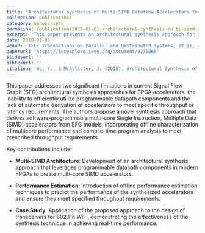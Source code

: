 ```yaml
---
title: "Architectural Synthesis of Multi-SIMD Dataflow Accelerators for FPGA"
collection: publications
category: manuscripts
permalink: /publication/2018-01-01-architectural-synthesis-multi-simd-dataflow-accelerators
excerpt: 'This paper presents an architectural synthesis approach for deriving software-programmable multi-core SIMD accelerators from Signal Flow Graph models, enabling efficient FPGA implementations that meet prescribed throughput requirements.'
date: 2018-01-01
venue: 'IEEE Transactions on Parallel and Distributed Systems, 29(1), 43–55'
paperurl: 'https://ieeexplore.ieee.org/document/8275866'
slidesurl: ''
bibtexurl: ''
citation: 'Wu, Y., & McAllister, J. (2018). Architectural Synthesis of Multi-SIMD Dataflow Accelerators for FPGA. *IEEE Transactions on Parallel and Distributed Systems, 29*(1), 43–55. https://doi.org/10.1109/TPDS.2017.2753038'
---
```


This paper addresses two significant limitations in current Signal Flow Graph (SFG) architectural synthesis approaches for FPGA accelerators: the inability to efficiently utilize programmable datapath components and the lack of automatic derivation of accelerators to meet specific throughput or latency requirements. The authors propose a novel synthesis approach that derives software-programmable multi-core Single Instruction, Multiple Data (SIMD) accelerators from SFG models, incorporating offline characterization of multicore performance and compile-time program analysis to meet prescribed throughput requirements.

Key contributions include:

- **Multi-SIMD Architecture**: Development of an architectural synthesis approach that leverages programmable datapath components in modern FPGAs to create multi-core SIMD accelerators.

- **Performance Estimation**: Introduction of offline performance estimation techniques to predict the performance of the synthesized accelerators and ensure they meet specified throughput requirements.

- **Case Study**: Application of the proposed approach to the design of transceivers for 802.11n WiFi, demonstrating the effectiveness of the synthesis technique in achieving real-time performance.
